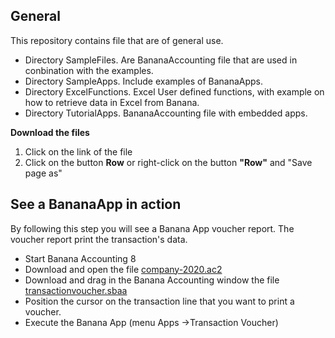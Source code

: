 ## General 

This repository contains file that are of general use.

* Directory SampleFiles. Are BananaAccounting file that are used in conbination with the examples. 
* Directory SampleApps. Include examples of BananaApps.
* Directory ExcelFunctions. Excel User defined functions, with example on how to retrieve data in Excel from Banana.
* Directory TutorialApps. BananaAccounting file with embedded apps.


**Download the files**

1. Click on the link of the file
2. Click on the button **Row** or right-click on the button **"Row"** and "Save page as" 

## See a BananaApp in action 
By following this step you will see a Banana App voucher report. The voucher report print the transaction's data.  

* Start Banana Accounting 8
* Download and open the file [company-2020.ac2](https://github.com/BananaAccounting/General/raw/master/SampleFiles/Accounting/company-2020.ac2)
* Download and drag in the Banana Accounting window the file [transactionvoucher.sbaa](https://github.com/BananaAccounting/General/raw/master/SampleApps/Voucher/ch.banana.apps.transactionvoucher.dialog.sbaa)
* Position the cursor on the transaction line that you want to print a voucher.
* Execute the Banana App (menu Apps ->Transaction Voucher)


